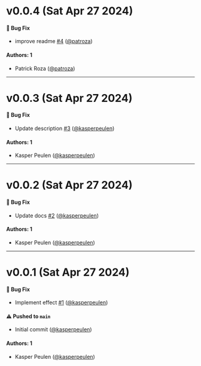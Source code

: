 # v0.0.4 (Sat Apr 27 2024)

#### 🐛 Bug Fix

- improve readme [#4](https://github.com/kasperpeulen/simply-effect/pull/4) ([@patroza](https://github.com/patroza))

#### Authors: 1

- Patrick Roza ([@patroza](https://github.com/patroza))

---

# v0.0.3 (Sat Apr 27 2024)

#### 🐛 Bug Fix

- Update description [#3](https://github.com/kasperpeulen/simply-effect/pull/3) ([@kasperpeulen](https://github.com/kasperpeulen))

#### Authors: 1

- Kasper Peulen ([@kasperpeulen](https://github.com/kasperpeulen))

---

# v0.0.2 (Sat Apr 27 2024)

#### 🐛 Bug Fix

- Update docs [#2](https://github.com/kasperpeulen/simply-effect/pull/2) ([@kasperpeulen](https://github.com/kasperpeulen))

#### Authors: 1

- Kasper Peulen ([@kasperpeulen](https://github.com/kasperpeulen))

---

# v0.0.1 (Sat Apr 27 2024)

#### 🐛 Bug Fix

- Implement effect [#1](https://github.com/kasperpeulen/simply-effect/pull/1) ([@kasperpeulen](https://github.com/kasperpeulen))

#### ⚠️ Pushed to `main`

- Initial commit ([@kasperpeulen](https://github.com/kasperpeulen))

#### Authors: 1

- Kasper Peulen ([@kasperpeulen](https://github.com/kasperpeulen))
